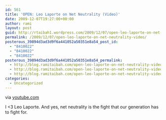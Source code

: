 ```yaml
---
id: 561
title: 'OPEN: Leo Laporte on Net Neutrality (Video)'
date: 2009-12-07T19:27:00+00:00
author: rami
layout: post
guid: http://rtaibah1.wordpress.com/2009/12/07/open-leo-laporte-on-net-neutrality-video
permalink: /2009/12/07/open-leo-laporte-on-net-neutrality-video/
posterous_39894d3ad3d9f6a441052a50351e8a54_post_id:
  - "8410022"
  - "8410022"
  - "8410022"
posterous_39894d3ad3d9f6a441052a50351e8a54_permalink:
  - http://blog.ramitaibah.com/open-leo-laporte-on-net-neutrality-video-i-3
  - http://blog.ramitaibah.com/open-leo-laporte-on-net-neutrality-video-i-3
  - http://blog.ramitaibah.com/open-leo-laporte-on-net-neutrality-video-i-3
categories:
  - Uncategorized
---
```

<div class="posterous_bookmarklet_entry">
  <div class="posterous_quote_citation">
    via <a href="http://www.youtube.com/watch?v=i91qWjck_f4">youtube.com</a>
  </div>
  
  <p />
  
  <div class="posterous_quote_citation">
    I <3 Leo Laporte. And yes, net neutrality is the fight that our generation has to fight for.
  </div>
  
  <p>
    &nbsp;
  </p>
</div>